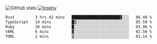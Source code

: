 ![GitHub stats](https://github-readme-stats.vercel.app/api?username=ksk001100&show_icons=true&theme=tokyonight)
[![trophy](https://github-profile-trophy.vercel.app/?username=ksk001100&theme=onedark)](https://github.com/ryo-ma/github-profile-trophy)

<!--START_SECTION:waka-->

```txt
Rust         3 hrs 42 mins   █████████████████████▓░░░   86.40 %
TypeScript   14 mins         █▒░░░░░░░░░░░░░░░░░░░░░░░   05.59 %
Ruby         10 mins         █░░░░░░░░░░░░░░░░░░░░░░░░   03.96 %
YAML         6 mins          ▓░░░░░░░░░░░░░░░░░░░░░░░░   02.56 %
TOML         2 mins          ▒░░░░░░░░░░░░░░░░░░░░░░░░   01.14 %
```

<!--END_SECTION:waka-->

